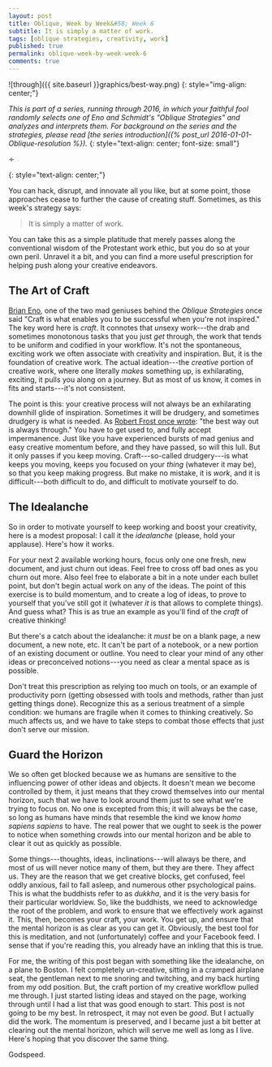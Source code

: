 ```yaml
---
layout: post
title: Oblique, Week by Week&#58; Week 6
subtitle: It is simply a matter of work.
tags: [oblique strategies, creativity, work]
published: true
permalink: oblique-week-by-week-week-6
comments: true
---
```

![through]({{ site.baseurl }}graphics/best-way.png)
{: style="img-align: center;"}

*This is part of a series, running through 2016, in which your faithful fool randomly selects one of Eno and Schmidt's "Oblique Strategies" and analyzes and interprets them. For background on the series and the strategies, please read [the series introduction]({% post_url 2016-01-01-Oblique-resolution %}).*
{: style="text-align: center; font-size: small"}

<p>&homtht;</p>
{: style="text-align: center;"}

You can hack, disrupt, and innovate all you like, but at some point, those approaches cease to further the cause of creating stuff.  Sometimes, as this week's strategy says:

>It is simply a matter of work.

You can take this as a simple platitude that merely passes along the conventional wisdom of the Protestant work ethic, but you do so at your own peril. Unravel it a bit, and you can find a more useful prescription for helping push along your creative endeavors.

<!--more-->

##  The Art of Craft

[Brian Eno](https://en.wikipedia.org/wiki/Brian_Eno), one of the two mad geniuses behind the *Oblique Strategies* once said "Craft is what enables you to be successful when you're not inspired." The key word here is *craft*. It connotes that *un*sexy work---the drab and sometimes monotonous tasks that you just *get* through, the work that tends to be uniform and codified in your workflow. It's not the spontaneous, exciting work we often associate with creativity and inspiration. But, it is the foundation of creative work. The actual ideation---the *creative* portion of creative work, where one literally *makes* something up, is exhilarating, exciting, it pulls you along on a journey. But as most of us know, it comes in fits and starts---it's not consistent.

The point is this: your creative process will not always be an exhilarating downhill glide of inspiration. Sometimes it will be drudgery, and sometimes drudgery is what is needed. As [Robert Frost once wrote](http://www.bartleby.com/118/9.html): "the best way out is always through." You have to get used to, and fully accept impermanence. Just like you have experienced bursts of mad genius and easy creative momentum before, and they have passed, so will this lull. But it only passes if you keep moving. Craft---so-called drudgery---is what keeps you moving, keeps you focused on your *thing* (whatever it may be), so that you keep making progress. But make no mistake, it is *work*, and it is difficult---both difficult to do, and difficult to motivate yourself to do.


##  The Idealanche

So in order to motivate yourself to keep working and boost your creativity, here is a modest proposal: I call it the *idealanche* (please, hold your applause). Here's how it works.

For your next 2 available working hours, focus only one one fresh, new document, and just churn out ideas. Feel free to cross off bad ones as you churn out more. Also feel free to elaborate a bit in a note under each bullet point, but don't begin actual work on any of the ideas. The point of this exercise is to build momentum, and to create a log of ideas, to prove to yourself that you've still got it (whatever *it* is that allows to complete things). And guess what? This is as true an example as you'll find of the *craft* of creative thinking!

But there's a catch about the idealanche: it *must* be on a blank page, a new document, a new note, etc. It can't be part of a notebook, or a new portion of an existing document or outline. You need to clear your mind of any other ideas or preconceived notions---you need as clear a mental space as is possible.

Don't treat this prescription as relying too much on tools, or an example of productivity porn (getting obsessed with tools and methods, rather than just getting things done). Recognize this as a serious treatment of a simple condition: we humans are fragile when it comes to thinking creatively. So much affects us, and we have to take steps to combat those effects that just don't serve our mission.


## Guard the Horizon

We so often get blocked because we as humans are sensitive to the influencing power of other ideas and objects. It doesn't mean we become controlled by them, it just means that they crowd themselves into our mental horizon, such that we have to look around them just to see what we're trying to focus on. No one is excepted from this; it will always be the case, so long as humans have minds that resemble the kind we know *homo sapiens sapiens* to have. The real power that we ought to seek is the power to notice when something crowds into our mental horizon and be able to clear it out as quickly as possible.

Some things---thoughts, ideas, inclinations---will always be there, and most of us will never notice many of them, but they are there. They affect us. They are the reason that we get creative blocks, get confused, feel oddly anxious, fail to fall asleep, and numerous other psychological pains. This is what the buddhists refer to as *dukkha*, and it is the very basis for their particular worldview.  So, like the buddhists, we need to acknowledge the root of the problem, and work to ensure that we effectively work against it. This, then, becomes your craft, your work. You get up, and ensure that the mental horizon is as clear as you can get it. Obviously, the best tool for this is meditation, and not (unfortunately) coffee and your Facebook feed. I sense that if you're reading this, you already have an inkling that this is true.

For me, the writing of this post began with something like the idealanche, on a plane to Boston. I felt completely un-creative, sitting in a cramped airplane seat, the gentleman next to me snoring and twitching, and my back hurting from my odd position. But, the craft portion of my creative workflow pulled me through. I just started listing ideas and stayed on the page, working through until I had a list that was good enough to start. This post is not going to be my best. In retrospect, it may not even be *good*. But I actually did the work. The momentum is preserved, and I became just a bit better at clearing out the mental horizon, which will serve me well as long as I live. Here's hoping that you discover the same thing.

Godspeed.
